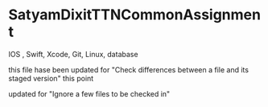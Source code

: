 # SatyamDixitTTNCommonAssignment

IOS , Swift, Xcode, Git, Linux, database

this file hase been updated for "Check differences between a file and its staged version" this point

updated for "Ignore a few files to be checked in"
